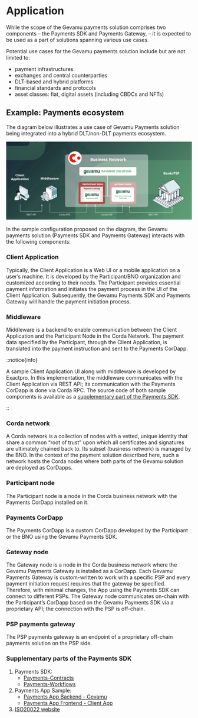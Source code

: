 # Application

While the scope of the Gevamu payments solution comprises two components – the Payments SDK and Payments Gateway, – it is expected to be used as a part of solutions spanning various use cases.

Potential use cases for the Gevamu payments solution include but are not limited to:
- payment infrastructures
- exchanges and central counterparties
- DLT-based and hybrid platforms
- financial standards and protocols
- asset classes: fiat, digital assets (including CBDCs and NFTs)

## Example: Payments ecosystem

The diagram below illustrates a use case of Gevamu Payments solution being integrated into a hybrid DLT/non-DLT payments ecosystem.

![Sample implementation schema](/img/Sample_implementation.png)

In the sample configuration proposed on the diagram, the Gevamu payments solution (Payments SDK and Payments Gateway) interacts with the following components:

### Client Application

Typically, the Client Application is a Web UI or a mobile application on a user’s machine. It is developed by the Participant/BNO organization and customized according to their needs. The Participant provides essential payment information and initiates the payment process in the UI of the Client Application. Subsequently, the Gevamu Payments SDK and Payments Gateway will handle the payment initiation process.

### Middleware

Middleware is a backend to enable communication between the Client Application and the Participant Node in the Corda Network. The payment data specified by the Participant, through the Client Application, is translated into the payment instruction and sent to the Payments CorDapp. 

::notice{info}

A sample Client Application UI along with middleware is developed by Exactpro. In this implementation, the middleware communicates with the Client Application via REST API; its communication with the Payments CorDapp is done via Corda RPC. The source code of both sample components is available as a [supplementary part of the Payments SDK](https://github.com/gevamu/corda-payments-sdk/tree/master/payments-app-sample). 

::

### Corda network

A Corda network is a collection of nodes with a vetted, unique identity that share a common “root of trust” upon which all certificates and signatures are ultimately chained back to. Its subset (business network) is managed by the BNO. In the context of the payment solution described here, such a network hosts the Corda nodes where both parts of the Gevamu solution are deployed as CorDapps.

### Participant node

The Participant node is a node in the Corda business network with the Payments CorDapp installed on it. 

### Payments CorDapp

The Payments CorDapp is a custom CorDapp developed by the Participant or the BNO using the Gevamu Payments SDK. 

### Gateway node

The Gateway node is a node in the Corda business network where the Gevamu Payments Gateway is installed as a CorDapp.
Each Gevamu Payments Gateway is custom-written to work with a specific PSP and every payment initiation request requires that the gateway be specified.
Therefore, with minimal changes, the App using the Payments SDK can connect to different PSPs.
The Gateway node communicates on-chain with the Participant’s CorDapp based on the Gevamu Payments SDK via a proprietary API; the connection with the PSP is off-chain.

  
### PSP payments gateway
The PSP payments gateway is an endpoint of a proprietary off-chain payments solution on the PSP side.

### Supplementary parts of the Payments SDK

1. Payments SDK:
    - [Payments-Contracts](https://github.com/gevamu/corda-payments-sdk/tree/master/payments-contracts)
    - [Payments-Workflows](https://github.com/gevamu/corda-payments-sdk/tree/master/payments-workflows)
2. Payments App Sample:
    - [Payments App Backend - Gevamu](https://github.com/gevamu/corda-payments-sdk/tree/master/payments-app-sample/payments-app-backend)
    - [Payments App Frontend - Client App](https://github.com/gevamu/corda-payments-sdk/tree/master/payments-app-sample/payments-app-frontend)
3. [ISO20022 website](https://www.iso20022.org/)
